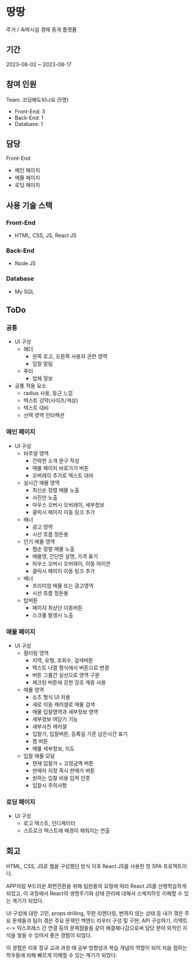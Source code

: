 # 땅땅
주거 / 숙박시설 경매 중개 플랫폼

## 기간
2023-08-02 ~ 2023-08-17

## 참여 인원
Team. 코딩해도되나요 (5명)
- Front-End: 3
- Back-End: 1
- Database: 1

## 담당
Front-End
- 메인 페이지
- 매물 페이지
- 로딩 페이지

## 사용 기술 스택
### Front-End
- HTML, CSS, JS, React JS
### Back-End
- Node JS
### Database
- My SQL

## ToDo
### 공통
- UI 구성
  - 헤더
    - 왼쪽 로고, 오른쪽 사용자 관련 영역
    - 입찰 알림
  - 푸터
    - 업체 정보
- 공통 적용 요소
  - radius 사용, 둥근 느낌
  - 텍스트 강약(사이즈/색상)
  - 텍스트 대비
  - 선택 영역 인터렉션

### 메인 페이지
- UI 구성
  - 비주얼 영역
    - 간략한 소개 문구 작성
    - 매물 페이지 바로가기 버튼
    - 오버레이 추가로 텍스트 대비
  - 실시간 매물 영역
    - 최신순 정렬 매물 노출
    - 사진만 노출
    - 마우스 오버시 오버레이, 세부정보
    - 클릭시 페이지 이동 링크 추가
  - 배너
    - 광고 영역
    - 시선 흐름 정돈용
  - 인기 매물 영역
    - 찜순 정렬 매물 노출
    - 매물명, 간단한 설명, 가격 표기
    - 마우스 오버시 오버레이, 이동 아이콘
    - 클릭시 페이지 이동 링크 추가
  - 배너
    - 프리미엄 매물 또는 광고영역
    - 시선 흐름 정돈용
  - 탑버튼
    - 페이지 최상단 이동버튼
    - 스크롤 발생시 노출

### 매물 페이지
- UI 구성
  - 필터링 영역
    - 지역, 유형, 조회수, 검색버튼
    - 텍스트 나열 형식에서 버튼으로 변경
    - 버튼 그룹간 실선으로 영역 구분
    - 체크된 버튼에 강한 강조 계층 사용
  - 매물 영역
    - 쇼츠 형식 UI 차용
    - 세로 이동 캐러셀로 매물 검색
    - 매물 입찰영역과 세부정보 영역
    - 세부정보 여닫기 기능
    - 세부사진 캐러셀
    - 입찰가, 입찰버튼, 등록일 기준 남은시간 표기
    - 찜 버튼
    - 매물 세부정보, 지도
  - 입찰 매물 모달
    - 현재 입찰가 + 고정금액 버튼
    - 판매자 지정 즉시 판매가 버튼
    - 원하는 입찰 비용 입력 인풋
    - 입찰시 주의사항

### 로딩 페이지
- UI 구성
  - 로고 텍스트, 인디케이터
  - 스트로크 텍스트에 배경이 채워지는 연출

## 회고
HTML, CSS, JS로 웹을 구성했던 방식 이후 React JS를 사용한 첫 SPA 프로젝트이다.

APP처럼 부드러운 화면전환을 위해 팀원들의 요청에 따라 React JS를 선행학습하게 되었고,
이 과정에서 React의 생명주기와 상태 관리에 대해서 스케치하듯 이해할 수 있는 계기가 되었다.

UI 구성에 대한 고민, props drilling, 무한 리렌더링, 변하지 않는 상태 등 내가 겪은 주요 문제들과
팀이 겪은 주요 문제인 백엔드 라우터 구성 및 구현, API 구성하기, 리액트 <-> 익스프레스 간 연결 등의 문제점들을 같이 해결해나감으로써 담당 분야 외적인 지식을 쌓을 수 있어서 좋은 경험이 되었다. 

이 경험은 이후 정규 교과 과정 때 공부 방향성과 복습 개념의 역할이 되어 처음 접하는 학우들에 비해 빠르게 이해할 수 있는 계기가 되었다.
